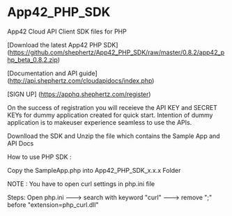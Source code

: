 App42_PHP_SDK
=============

App42 Cloud API Client SDK files for PHP

[Download the latest App42 PHP SDK] (https://github.com/shephertz/App42_PHP_SDK/raw/master/0.8.2/app42_php_beta_0.8.2.zip)

[Documentation and API guide] (http://api.shephertz.com/cloudapidocs/index.php)

[SIGN UP] (https://apphq.shephertz.com/register)

On the success of registration you will receieve the API KEY and SECRET KEYs for dummy application created for quick start. Intention of dummy application is to makeuser experience seamless to use the APIs.

Downlload the SDK and Unzip the file which contains the Sample App and API Docs

How to use PHP SDK :

Copy the SampleApp.php into App42_PHP_SDK_x.x.x Folder



NOTE : You have to open curl settings in php.ini file

Steps: Open php.ini ---> search with keyword "curl" ---> remove ";" before "extension=php_curl.dll"
